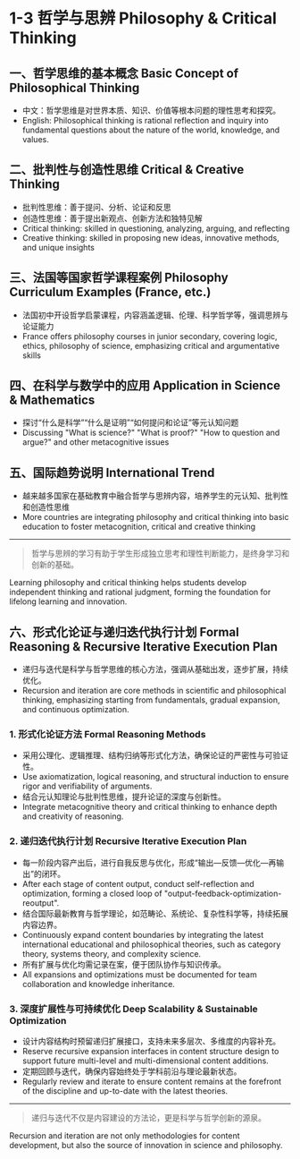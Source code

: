 # 1-3 哲学与思辨 Philosophy & Critical Thinking

## 一、哲学思维的基本概念 Basic Concept of Philosophical Thinking

- 中文：哲学思维是对世界本质、知识、价值等根本问题的理性思考和探究。
- English: Philosophical thinking is rational reflection and inquiry into fundamental questions about the nature of the world, knowledge, and values.

## 二、批判性与创造性思维 Critical & Creative Thinking

- 批判性思维：善于提问、分析、论证和反思
- 创造性思维：善于提出新观点、创新方法和独特见解
- Critical thinking: skilled in questioning, analyzing, arguing, and reflecting
- Creative thinking: skilled in proposing new ideas, innovative methods, and unique insights

## 三、法国等国家哲学课程案例 Philosophy Curriculum Examples (France, etc.)

- 法国初中开设哲学启蒙课程，内容涵盖逻辑、伦理、科学哲学等，强调思辨与论证能力
- France offers philosophy courses in junior secondary, covering logic, ethics, philosophy of science, emphasizing critical and argumentative skills

## 四、在科学与数学中的应用 Application in Science & Mathematics

- 探讨“什么是科学”“什么是证明”“如何提问和论证”等元认知问题
- Discussing "What is science?" "What is proof?" "How to question and argue?" and other metacognitive issues

## 五、国际趋势说明 International Trend

- 越来越多国家在基础教育中融合哲学与思辨内容，培养学生的元认知、批判性和创造性思维
- More countries are integrating philosophy and critical thinking into basic education to foster metacognition, critical and creative thinking

---

> 哲学与思辨的学习有助于学生形成独立思考和理性判断能力，是终身学习和创新的基础。

Learning philosophy and critical thinking helps students develop independent thinking and rational judgment, forming the foundation for lifelong learning and innovation.

## 六、形式化论证与递归迭代执行计划 Formal Reasoning & Recursive Iterative Execution Plan

- 递归与迭代是科学与哲学思维的核心方法，强调从基础出发，逐步扩展，持续优化。
- Recursion and iteration are core methods in scientific and philosophical thinking, emphasizing starting from fundamentals, gradual expansion, and continuous optimization.

### 1. 形式化论证方法 Formal Reasoning Methods

- 采用公理化、逻辑推理、结构归纳等形式化方法，确保论证的严密性与可验证性。
- Use axiomatization, logical reasoning, and structural induction to ensure rigor and verifiability of arguments.
- 结合元认知理论与批判性思维，提升论证的深度与创新性。
- Integrate metacognitive theory and critical thinking to enhance depth and creativity of reasoning.

### 2. 递归迭代执行计划 Recursive Iterative Execution Plan

- 每一阶段内容产出后，进行自我反思与优化，形成“输出—反馈—优化—再输出”的闭环。
- After each stage of content output, conduct self-reflection and optimization, forming a closed loop of "output-feedback-optimization-reoutput".
- 结合国际最新教育与哲学理论，如范畴论、系统论、复杂性科学等，持续拓展内容边界。
- Continuously expand content boundaries by integrating the latest international educational and philosophical theories, such as category theory, systems theory, and complexity science.
- 所有扩展与优化均需记录在案，便于团队协作与知识传承。
- All expansions and optimizations must be documented for team collaboration and knowledge inheritance.

### 3. 深度扩展性与可持续优化 Deep Scalability & Sustainable Optimization

- 设计内容结构时预留递归扩展接口，支持未来多层次、多维度的内容补充。
- Reserve recursive expansion interfaces in content structure design to support future multi-level and multi-dimensional content additions.
- 定期回顾与迭代，确保内容始终处于学科前沿与理论最新状态。
- Regularly review and iterate to ensure content remains at the forefront of the discipline and up-to-date with the latest theories.

---

> 递归与迭代不仅是内容建设的方法论，更是科学与哲学创新的源泉。

Recursion and iteration are not only methodologies for content development, but also the source of innovation in science and philosophy.
